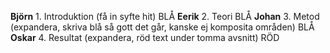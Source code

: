 
**Björn** 1. Introduktion (få in syfte hit) BLÅ
**Eerik** 2. Teori BLÅ
**Johan** 3. Metod (expandera, skriva blå så gott det går, kanske ej komposita områden) BLÅ
**Oskar** 4. Resultat (expandera, röd text under tomma avsnitt) RÖD
